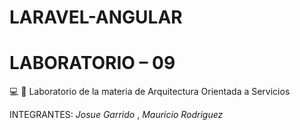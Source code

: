 # LARAVEL-ANGULAR

# LABORATORIO – 09

:computer: :pencil: Laboratorio de la materia de Arquitectura Orientada a Servicios 

INTEGRANTES: 
*Josue Garrido* , 
*Mauricio Rodriguez*

